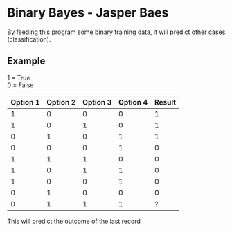 # Binary Bayes - Jasper Baes

By feeding this program some binary training data, it will predict other cases (classification).

## Example
1 = True <br>
0 = False

|Option 1| Option 2|Option 3|Option 4|Result|
|-|-|-|-|-|
|1|0|0|0|1|
|1|0|1|0|1|
|0|1|0|1|1|
|0|0|0|1|0|
|1|1|1|0|0|
|1|0|1|1|0|
|1|0|0|1|0|
|0|1|0|0|0|
|0|1|1|1|?|

This will predict the outcome of the last record